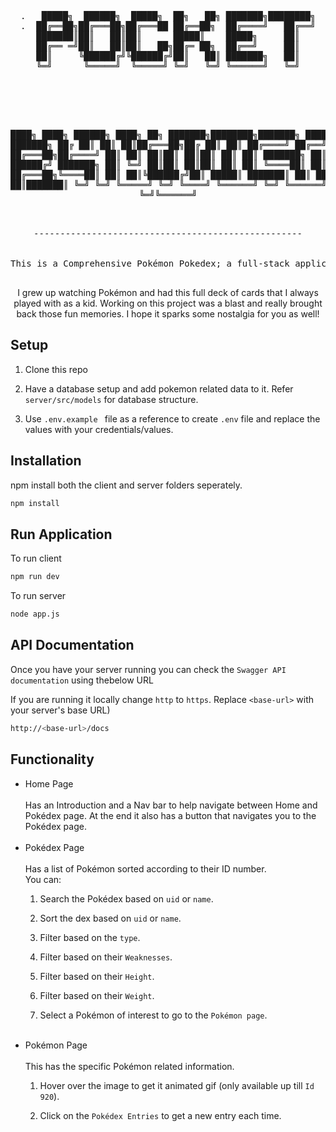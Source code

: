 <div align="center">
<pre>
  <div align="center">
.   █████╗  ██████╗  █████╗  ██╗   ██╗ ███████╗████████╗
.  ██╔══██╗██╔═══██╗██╔═══██ ██╔══██╗  ██╔════╝   ██╔══╝
███████║██║   ██║██║      █████║    █████╗     ██║
██╔══ ═╝██║   ██║██║   ██╗██╔═ ██╗  ██╔══╝     ██║
██║     ╚██████╔╝╚██████╔╝██║   ██║ ███████╗   ██║
╚═╝      ╚═════╝  ╚═════╝ ╚═╝   ╚═╝ ╚══════╝   ╚═╝
  </div>
  <div align="center">

████╗     ████╗ ██████╗ ████╗     ██╗ ███████╗████████╗███████╗ ███████╗ ███████╗
██╔ ██║ ██║ ██║██╔═══██╗██╔ ██║   ██║ ██╔════╝   ██╔══╝██╔════╝ ██╔═══██╗██╔════╝
██║   ██║   ██║██║   ██║██║  ██║  ██║ ███████╗   ██║   █████╗   ██████╔╝ ███████╗
██║   ╚═╝   ██║██║   ██║██║   ██║ ██║ ╚════██║   ██║   ██╔══╝   ██╔═══██╗╚════██║
██║         ██║╚██████╔╝██║    █████║ ███████║   ██║   ███████╗ ██║   ██║███████║
╚═╝         ╚═╝ ╚═════╝ ╚═╝    ╚════╝ ╚══════╝   ╚═╝   ╚══════╝ ╚═╝   ╚═╝╚══════╝
</div>
---------------------------------------------------
<br/>
This is a Comprehensive Pokémon Pokedex; a full-stack application serving as an extensive Pokémon database.

</pre>
I grew up watching Pokémon and had this full deck of cards that I always played with as a kid. Working on this project was a blast and really brought back those fun memories. I hope it sparks some nostalgia for you as well!
</div>

## Setup

1. Clone this repo

2. Have a database setup and add pokemon related data to it. Refer ```server/src/models``` for database structure.

3. Use ```.env.example ``` file as a reference to create ```.env``` file and replace the values with your credentials/values.


## Installation

npm install both the client and server folders seperately.
```sh
npm install
```

## Run Application
To run client
```sh
npm run dev
```
To run server
```sh
node app.js
```

## API Documentation

Once you have your server running you can check the ```Swagger API documentation``` using thebelow URL

If you are running it locally change ```http``` to ```https```. Replace ```<base-url>``` with your server's base URL)

```sh
http://<base-url>/docs
```

## Functionality
<ul>
<li>Home Page</li>
<br/>
Has an Introduction and a Nav bar to help navigate between Home and Pokédex page. At the end it also has a button that navigates you to the Pokédex page.
<br/><br/>

<li>Pokédex Page</li><br/>
Has a list of Pokémon sorted according to their ID number.<br/>
You can:<br/>
<ol type="1">
<li> 
  
  Search the Pokédex based on ```uid``` or ```name```.</li>
<li> 
  
  Sort the dex based on ```uid``` or ```name```.</li>
<li> 
  
  Filter based on the ```type```.</li>
<li> 
  
  Filter based on their ```Weaknesses```.</li>
<li> 
  
  Filter based on their ```Height```.</li>
<li> 
  
  Filter based on their ```Weight```.</li>
<li> 
  
  Select a Pokémon of interest to go to the ```Pokémon page```.</li>
</ol>

<br/>

<li>Pokémon Page</li><br/>
This has the specific Pokémon related information.
<ol type="1">
  <li> 
  
  Hover over the image to get it animated gif (only available up till ```Id 920```).</li>
  <li> 
  
  Click on the ```Pokédex Entries``` to get a new entry each time.</li>

</ul>
